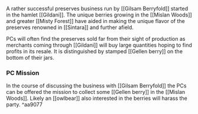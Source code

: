 A rather successful preserves business run by [[Gilsam Berryfold]] started in the hamlet [[Gildani]]. The unique berries growing in the [[Mislan Woods]] and greater [[Misty Forest]] have aided in making the unique flavor of the preserves renowned in [[Sintara]] and further afield.

PCs will often find the preserves sold far from their sight of production as merchants coming through [[Gildani]] will buy large quantities hoping to find profits in its resale. It is distinguished by stamped [[Gellen berry]] on the bottom of their jars.
### PC Mission
In the course of discussing the business with [[Gilsam Berryfold]] the PCs can be offered the mission to collect some [[Gellen berry]] in the [[Mislan Woods]]. Likely an [[owlbear]] also interested in the berries will harass the party. ^aa9077